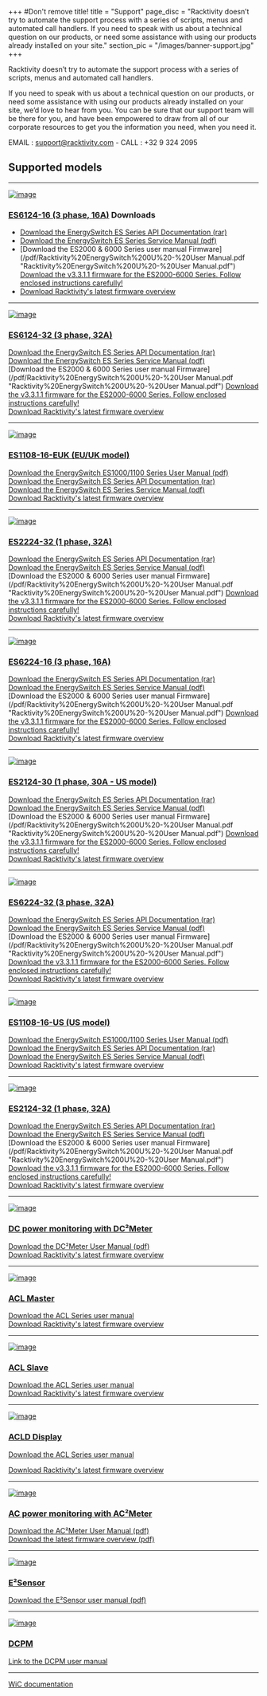 +++
#Don't remove title!
title = "Support"
page_disc = "Racktivity doesn’t try to automate the support process with a series of scripts, menus and automated call handlers. If you need to speak with us about a technical question on our products, or need some assistance with using our products already installed on your site."
section_pic = "/images/banner-support.jpg"
+++

Racktivity doesn’t try to automate the support process with a series of scripts, menus and automated call handlers.

If you need to speak with us about a technical question on our products, or need some assistance with using our products already installed on your site, we’d love to hear from you. 
You can be sure that our support team will be there for you, and have been empowered to draw from all of our corporate resources
to get you the information you need, when you need it.

EMAIL : <a href="mailto:support@racktivity.com">support@racktivity.com</a> - CALL : +32 9 324 2095



## Supported models
---------------------------------------

[![image](/images/products_energyswitch_0U_gallery1%5B3%5D.png?itok=2pYUKPQ5)](/products/rack-power-management/es6124-16-3-phase-16a)



### [ES6124-16 (3 phase, 16A)](/products/rack-power-management/es6124-16-3-phase-16a) Downloads<br>




 
* [Download the EnergySwitch ES Series API Documentation (rar)](/rar/ES_Series_-_API_Information_package.rar "ES_Series_-_API_Information_package.rar")    
* [Download the EnergySwitch ES Series Service Manual (pdf)](/pdf/Racktivity_EnergySwitch_ES%2520Series-Service_Manual.pdf "Racktivity_EnergySwitch_ES%20Series-Service_Manual.pdf")    
* [Download the ES2000 & 6000 Series user manual Firmware](/pdf/Racktivity%20EnergySwitch%200U%20-%20User Manual.pdf "Racktivity%20EnergySwitch%200U%20-%20User Manual.pdf")   [Download the v3.3.1.1 firmware for the ES2000-6000 Series. Follow enclosed instructions carefully!](/rar/Racktivity_ES2000-6000_Series_v3.3.1.1_Firmware_Update_Package.zip "Racktivity_ES2000-6000_Series_v3.3.1.1_Firmware_Update_Package.zip")    
* [Download Racktivity's latest firmware overview](/pdf/VersionTracker_0.pdf "VersionTracker.pdf")



----------------------------------------


[![image](/images/products_energyswitch_0U_gallery1%5B1%5D_0.png?itok=Sc5Ny2VK)](/products/rack-power-management/es6124-32-3-phase-32a)

### [ES6124-32 (3 phase, 32A)](/products/rack-power-management/es6124-32-3-phase-32a) <br>



[Download the EnergySwitch ES Series API Documentation (rar)](/rar/ES_Series_-_API_Information_package.rar "ES_Series_-_API_Information_package.rar")    
[Download the EnergySwitch ES Series Service Manual (pdf)](/pdf/Racktivity_EnergySwitch_ES%2520Series-Service_Manual.pdf "Racktivity_EnergySwitch_ES%20Series-Service_Manual.pdf")    
[Download the ES2000 & 6000 Series user manual Firmware](/pdf/Racktivity%20EnergySwitch%200U%20-%20User Manual.pdf "Racktivity%20EnergySwitch%200U%20-%20User Manual.pdf")   [Download the v3.3.1.1 firmware for the ES2000-6000 Series. Follow enclosed instructions carefully!](/rar/Racktivity_ES2000-6000_Series_v3.3.1.1_Firmware_Update_Package.zip "Racktivity_ES2000-6000_Series_v3.3.1.1_Firmware_Update_Package.zip")    
[Download Racktivity's latest firmware overview](/pdf/VersionTracker_1.pdf "VersionTracker.pdf")


--------------------------------------

[![image](/images/products_energyswitch_1U_gallery2%5B1%5D.png?itok=1FfKUs5J)](/products/rack-power-management/es1108-16-euk-euuk)

### [ES1108-16-EUK (EU/UK model)](/products/rack-power-management/es1108-16-euk-euuk)<br>



[Download the EnergySwitch ES1000/1100 Series User Manual (pdf)](/pdf/ES1000%20%26%201100%20Series%20-%20User%20Manual_0.pdf "ES1000 &amp; 1100 Series - User Manual.pdf")    
[Download the EnergySwitch ES Series API Documentation (rar)](/rar/ES_Series_-_API_Information_package.rar "ES_Series_-_API_Information_package.rar")    
[Download the EnergySwitch ES Series Service Manual (pdf)](/pdf/Racktivity_EnergySwitch_ES%2520Series-Service_Manual.pdf "Racktivity_EnergySwitch_ES%20Series-Service_Manual.pdf")    
[Download Racktivity's latest firmware overview](/pdf/VersionTracker23may2014_3.pdf "VersionTracker23may2014.pdf")<br>

-------------------------------------


[![image](/images/products_energyswitch_0U_gallery2%5B1%5D%5B1%5D.png?itok=KhPD3BIb)](/products/rack-power-management/es2224-32-1-phase-32a)

### [ES2224-32 (1 phase, 32A)](/products/rack-power-management/es2224-32-1-phase-32a)<br>

[Download the EnergySwitch ES Series API Documentation (rar)](/rar/ES_Series_-_API_Information_package.rar "ES_Series_-_API_Information_package.rar")    
[Download the EnergySwitch ES Series Service Manual (pdf)](/pdf/Racktivity_EnergySwitch_ES%2520Series-Service_Manual.pdf "Racktivity_EnergySwitch_ES%20Series-Service_Manual.pdf")    
[Download the ES2000 & 6000 Series user manual Firmware](/pdf/Racktivity%20EnergySwitch%200U%20-%20User Manual.pdf "Racktivity%20EnergySwitch%200U%20-%20User Manual.pdf")   [Download the v3.3.1.1 firmware for the ES2000-6000 Series. Follow enclosed instructions carefully!](/rar/Racktivity_ES2000-6000_Series_v3.3.1.1_Firmware_Update_Package.zip "Racktivity_ES2000-6000_Series_v3.3.1.1_Firmware_Update_Package.zip")    
[Download Racktivity's latest firmware overview](/pdf/VersionTracker_2.pdf "VersionTracker.pdf")

---------------------------------------

[![image](/images/products_energyswitch_0U_gallery2%5B1%5D%5B3%5D.png?itok=1GEqA3kq)](/products/rack-power-management/es6224-16-3-phase-16a)

### [ES6224-16 (3 phase, 16A)](/products/rack-power-management/es6224-16-3-phase-16a)<br>



[Download the EnergySwitch ES Series API Documentation (rar)](/rar/ES_Series_-_API_Information_package.rar "ES_Series_-_API_Information_package.rar")    
[Download the EnergySwitch ES Series Service Manual (pdf)](/pdf/Racktivity_EnergySwitch_ES%2520Series-Service_Manual.pdf "Racktivity_EnergySwitch_ES%20Series-Service_Manual.pdf")    
[Download the ES2000 & 6000 Series user manual Firmware](/pdf/Racktivity%20EnergySwitch%200U%20-%20User Manual.pdf "Racktivity%20EnergySwitch%200U%20-%20User Manual.pdf")   [Download the v3.3.1.1 firmware for the ES2000-6000 Series. Follow enclosed instructions carefully!](/rar/Racktivity_ES2000-6000_Series_v3.3.1.1_Firmware_Update_Package.zip "Racktivity_ES2000-6000_Series_v3.3.1.1_Firmware_Update_Package.zip")    
[Download Racktivity's latest firmware overview](/pdf/VersionTracker_3.pdf "VersionTracker.pdf")

----------------------------------------


[![image](/images/products_energyswitch_0U_gallery1%5B1%5D%5B1%5D.png?itok=sKRJIw9y)](/products/rack-power-management/es2124-30-1-phase-30a-us)



### [ES2124-30 (1 phase, 30A - US model)](/products/rack-power-management/es2124-30-1-phase-30a-us)<br>




 
[Download the EnergySwitch ES Series API Documentation (rar)](/rar/ES_Series_-_API_Information_package.rar "ES_Series_-_API_Information_package.rar")    
[Download the EnergySwitch ES Series Service Manual (pdf)](/pdf/Racktivity_EnergySwitch_ES%2520Series-Service_Manual.pdf "Racktivity_EnergySwitch_ES%20Series-Service_Manual.pdf")    
[Download the ES2000 & 6000 Series user manual Firmware](/pdf/Racktivity%20EnergySwitch%200U%20-%20User Manual.pdf "Racktivity%20EnergySwitch%200U%20-%20User Manual.pdf")   [Download the v3.3.1.1 firmware for the ES2000-6000 Series. Follow enclosed instructions carefully!](/rar/Racktivity_ES2000-6000_Series_v3.3.1.1_Firmware_Update_Package.zip "Racktivity_ES2000-6000_Series_v3.3.1.1_Firmware_Update_Package.zip")    
[Download Racktivity's latest firmware overview](/pdf/VersionTracker_4.pdf "VersionTracker.pdf")

----------------------------------------

[![image](/images/products_energyswitch_0U_gallery1.png?itok=slFXMJMw)](/products/rack-power-management/es6224-32-3-phase-32a)



### [ES6224-32 (3 phase, 32A)](/products/rack-power-management/es6224-32-3-phase-32a)<br>




 
[Download the EnergySwitch ES Series API Documentation (rar)](/rar/ES_Series_-_API_Information_package.rar "ES_Series_-_API_Information_package.rar")    
[Download the EnergySwitch ES Series Service Manual (pdf)](/pdf/Racktivity_EnergySwitch_ES%20Series-Service_Manual.pdf "Racktivity_EnergySwitch_ES Series-Service_Manual.pdf")    
[Download the ES2000 & 6000 Series user manual Firmware](/pdf/Racktivity%20EnergySwitch%200U%20-%20User Manual.pdf "Racktivity%20EnergySwitch%200U%20-%20User Manual.pdf")    
[Download the v3.3.1.1 firmware for the ES2000-6000 Series. Follow enclosed instructions carefully!](/rar/Racktivity_ES2000-6000_Series_v3.3.1.1_Firmware_Update_Package.zip "Racktivity_ES2000-6000_Series_v3.3.1.1_Firmware_Update_Package.zip")    
[Download Racktivity's latest firmware overview](/pdf/VersionTracker_5.pdf "VersionTracker.pdf")

----------------------------------------

[![image](/images/products_energyswitch_1U_gallery2.png?itok=d9tqsElh)](/products/rack-power-management/es1108-16-us-us)



### [ES1108-16-US (US model)](/products/rack-power-management/es1108-16-us-us)<br>





[Download the EnergySwitch ES1000/1100 Series User Manual (pdf)](/pdf/ES1000%20%26%201100%20Series%20-%20User%20Manual.pdf "ES1000 &amp; 1100 Series - User Manual.pdf")    
[Download the EnergySwitch ES Series API Documentation (rar)](/rar/ES_Series_-_API_Information_package.rar "ES_Series_-_API_Information_package.rar")    
[Download the EnergySwitch ES Series Service Manual (pdf)](/pdf/Racktivity_EnergySwitch_ES%20Series-Service_Manual_0.pdf "Racktivity_EnergySwitch_ES Series-Service_Manual.pdf")    
[Download Racktivity's latest firmware overview](/pdf/VersionTracker23may2014_6.pdf "VersionTracker23may2014.pdf")<br>



----------------------------------------

[![image](/images/products_energyswitch_0U_gallery1%5B1%5D.png?itok=zdqn_nRt)](/products/rack-power-management/es2124-32-1-phase-32a)



### [ES2124-32 (1 phase, 32A)](/products/rack-power-management/es2124-32-1-phase-32a)<br>




 
[Download the EnergySwitch ES Series API Documentation (rar)](/rar/ES_Series_-_API_Information_package.rar "ES_Series_-_API_Information_package.rar")    
[Download the EnergySwitch ES Series Service Manual (pdf)](/pdf/Racktivity_EnergySwitch_ES%2520Series-Service_Manual.pdf "Racktivity_EnergySwitch_ES%20Series-Service_Manual.pdf")    
[Download the ES2000 & 6000 Series user manual Firmware](/pdf/Racktivity%20EnergySwitch%200U%20-%20User Manual.pdf "Racktivity%20EnergySwitch%200U%20-%20User Manual.pdf")     
[Download the v3.3.1.1 firmware for the ES2000-6000 Series. Follow enclosed instructions carefully!](/rar/Racktivity_ES2000-6000_Series_v3.3.1.1_Firmware_Update_Package.zip "Racktivity_ES2000-6000_Series_v3.3.1.1_Firmware_Update_Package.zip")    
[Download Racktivity's latest firmware overview](/pdf/VersionTracker.pdf "VersionTracker.pdf")

----------------------------------------




[![image](/images/products_dc2sensor_gallery1.png?itok=kbBcf0SC)](/products/infrastructure-power-management/dc-power-monitoring)



### [DC power monitoring with DC²Meter](/products/infrastructure-power-management/dc-power-monitoring)<br>




[Download the DC²Meter User Manual (pdf)](/pdf/DC2Meter%20Series%20-%20User%20Manual.pdf "DC2Meter Series - User Manual.pdf")    
[Download Racktivity's latest firmware overview](/pdf/VersionTracker23may2014_8.pdf "
VersionTracker23may2014.pdf")


----------------------------------------

[![image](/images/IMG_9163.jpg?itok=cprYKGts)](/products/infrastructure-power-management/acl-master)



### [ACL Master](/products/infrastructure-power-management/acl-master)<br>




[Download the ACL Series user manual](/pdf/ACL%20Series%20-%20User%20Manual_8.pdf "ACL Series - User Manual.pdf")    
[Download Racktivity's latest firmware overview](/pdf/VersionTracker23may2014_9.pdf "VersionTracker23may2014.pdf")


----------------------------------------

[![image](/images/IMG_9162_0.jpg?itok=f1nPIGbC)](/products/infrastructure-power-management/acl-slave)



### [ACL Slave](/products/infrastructure-power-management/acl-slave)<br>



[Download the ACL Series user manual](/pdf/ACL%20Series%20-%20User%20Manual_12.pdf "ACL Series - User Manual.pdf")    
[Download Racktivity's latest firmware overview](/pdf/VersionTracker23may2014_10.pdf "VersionTracker23may2014.pdf")



----------------------------------------

[![image](/images/IMG_6756_0.JPG?itok=6bKLCEP1)](/products/infrastructure-power-management/acld-display)



### [ACLD Display](/products/infrastructure-power-management/acld-display)<br>


[Download the ACL Series user manual](/pdf/ACL%20Series%20-%20User%20Manual_10.pdf "ACL Series - User Manual.pdf")

[Download Racktivity's latest firmware overview](/pdf/VersionTracker23may2014_9.pdf "VersionTracker23may2014.pdf")


----------------------------------------

[![image](/images/DC1.png?itok=-mwX_CEQ)](/products/infrastructure-power-management/ac-power-monitoring-ac2meter/)



### [AC power monitoring with AC²Meter](/products/infrastructure-power-management/ac-power-monitoring-ac%C2%B2meter)<br>





[Download the AC²Meter User Manual (pdf)](/pdf/AC2Meter%20Series%20-%20User%20Manual_0.pdf "AC2Meter Series - User Manual.pdf")    
[Download the latest firmware overview (pdf)](/pdf/VersionTracker28march2014_11.pdf "VersionTracker28march2014.pdf")



----------------------------------------

[![image](/images/products_energysensor_gallery1.png?itok=6A1QUlg1)](/products/environmental-management/E2Sensor/)



### [E²Sensor](/products/e2sensor/e%C2%B2sensor)



[Download the E²Sensor user manual (pdf)](/pdf/Racktivity_EnergySensor-User_Manual_0.pdf "Racktivity_EnergySensor-User_Manual.pdf")



----------------------------------------

[![image](/images/overviewsmall.jpg)](/products/power-management-software/dcpm)



### [DCPM](/products/power-management-software/dcpm)





[Link to the DCPM user manual](/pdf/DCPM%20-%20Manual_0.pdf "DCPM - Manual.pdf")

--------------------------------

[WiC documentation](https://drive.google.com/a/codescalers.com/file/d/0B5eAYyB3Xuo_cGZNRktfRjR1LTg/view)